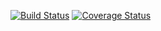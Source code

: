 [![Build Status](https://travis-ci.org/iamcristos/user-blog.svg?branch=master)](https://travis-ci.org/iamcristos/user-blog)
[![Coverage Status](https://coveralls.io/repos/github/iamcristos/user-blog/badge.svg?branch=master)](https://coveralls.io/github/iamcristos/user-blog?branch=master)
